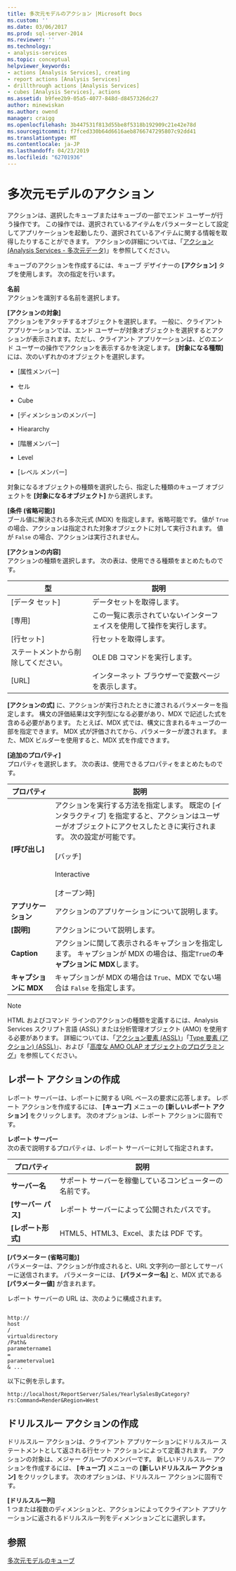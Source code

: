 ```yaml
---
title: 多次元モデルのアクション |Microsoft Docs
ms.custom: ''
ms.date: 03/06/2017
ms.prod: sql-server-2014
ms.reviewer: ''
ms.technology:
- analysis-services
ms.topic: conceptual
helpviewer_keywords:
- actions [Analysis Services], creating
- report actions [Analysis Services]
- drillthrough actions [Analysis Services]
- cubes [Analysis Services], actions
ms.assetid: b9fee2b9-05a5-4077-848d-d8457326dc27
author: minewiskan
ms.author: owend
manager: craigg
ms.openlocfilehash: 3b447531f813d55be8f5318b192909c21e42e78d
ms.sourcegitcommit: f7fced330b64d6616aeb8766747295807c92dd41
ms.translationtype: MT
ms.contentlocale: ja-JP
ms.lasthandoff: 04/23/2019
ms.locfileid: "62701936"
---
```

# <a name="actions-in-multidimensional-models"></a>多次元モデルのアクション
  アクションは、選択したキューブまたはキューブの一部でエンド ユーザーが行う操作です。 この操作では、選択されているアイテムをパラメーターとして設定してアプリケーションを起動したり、選択されているアイテムに関する情報を取得したりすることができます。 アクションの詳細については、「[アクション &#40;Analysis Services - 多次元データ&#41;](actions-analysis-services-multidimensional-data.md)」を参照してください。  
  
 キューブのアクションを作成するには、キューブ デザイナーの **[アクション]** タブを使用します。 次の指定を行います。  
  
 **名前**  
 アクションを識別する名前を選択します。  
  
 **[アクションの対象]**  
 アクションをアタッチするオブジェクトを選択します。 一般に、クライアント アプリケーションでは、エンド ユーザーが対象オブジェクトを選択するとアクションが表示されます。ただし、クライアント アプリケーションは、どのエンド ユーザーの操作でアクションを表示するかを決定します。 **[対象になる種類]** には、次のいずれかのオブジェクトを選択します。  
  
-   [属性メンバー]  
  
-   セル  
  
-   Cube  
  
-   [ディメンションのメンバー]  
  
-   Hieararchy  
  
-   [階層メンバー]  
  
-   Level  
  
-   [レベル メンバー]  
  
 対象になるオブジェクトの種類を選択したら、指定した種類のキューブ オブジェクトを **[対象になるオブジェクト]** から選択します。  
  
 **[条件 (省略可能)]**  
 ブール値に解決される多次元式 (MDX) を指定します。省略可能です。 値が `True` の場合、アクションは指定された対象オブジェクトに対して実行されます。 値が `False` の場合、アクションは実行されません。  
  
 **[アクションの内容]**  
 アクションの種類を選択します。 次の表は、使用できる種類をまとめたものです。  
  
|型|説明|  
|----------|-----------------|  
|[データ セット]|データセットを取得します。|  
|[専用]|この一覧に表示されていないインターフェイスを使用して操作を実行します。|  
|[行セット]|行セットを取得します。|  
|ステートメントから削除してください。|OLE DB コマンドを実行します。|  
|[URL]|インターネット ブラウザーで変数ページを表示します。|  
  
 **[アクションの式]** に、アクションが実行されたときに渡されるパラメーターを指定します。 構文の評価結果は文字列型になる必要があり、MDX で記述した式を含める必要があります。 たとえば、MDX 式では、構文に含まれるキューブの一部を指定できます。 MDX 式が評価されてから、パラメーターが渡されます。 また、MDX ビルダーを使用すると、MDX 式を作成できます。  
  
 **[追加のプロパティ]**  
 プロパティを選択します。 次の表は、使用できるプロパティをまとめたものです。  
  
|プロパティ|説明|  
|--------------|-----------------|  
|**[呼び出し]**|アクションを実行する方法を指定します。 既定の [インタラクティブ] を指定すると、アクションはユーザーがオブジェクトにアクセスしたときに実行されます。 次の設定が可能です。<br /><br /> [バッチ]<br /><br /> Interactive<br /><br /> [オープン時]|  
|**アプリケーション**|アクションのアプリケーションについて説明します。|  
|**[説明]**|アクションについて説明します。|  
|**Caption**|アクションに関して表示されるキャプションを指定します。 キャプションが MDX の場合は、指定`True`の**キャプションに MDX**します。|  
|**キャプションに MDX**|キャプションが MDX の場合は `True`、MDX でない場合は `False` を指定します。|  
  
> [!NOTE]  
>  HTML およびコマンド ラインのアクションの種類を定義するには、Analysis Services スクリプト言語 (ASSL) または分析管理オブジェクト (AMO) を使用する必要があります。 詳細については、「[アクション要素 &#40;ASSL&#41;](https://docs.microsoft.com/bi-reference/assl/objects/action-element-assl)」「[Type 要素 &#40;アクション&#41; &#40;ASSL&#41;](https://docs.microsoft.com/bi-reference/assl/properties/type-element-action-assl)」、および「[高度な AMO OLAP オブジェクトのプログラミング](https://docs.microsoft.com/bi-reference/amo/programming-amo-olap-advanced-objects)」を参照してください。  
  
## <a name="creating-a-reporting-action"></a>レポート アクションの作成  
 レポート サーバーは、レポートに関する URL ベースの要求に応答します。 レポート アクションを作成するには、 **[キューブ]** メニューの **[新しいレポート アクション]** をクリックします。 次のオプションは、レポート アクションに固有です。  
  
 **レポート サーバー**  
 次の表で説明するプロパティは、レポート サーバーに対して指定されます。  
  
|プロパティ|説明|  
|--------------|-----------------|  
|**サーバー名**|サポート サーバーを稼働しているコンピューターの名前です。|  
|**[サーバー パス]**|レポート サーバーによって公開されたパスです。|  
|**[レポート形式]**|HTML5、HTML3、Excel、または PDF です。|  
  
 **[パラメーター (省略可能)]**  
 パラメーターは、アクションが作成されると、URL 文字列の一部としてサーバーに送信されます。 パラメーターには、 **[パラメーター名]** と、MDX 式である **[パラメーター値]** が含まれます。  
  
 レポート サーバーの URL は、次のように構成されます。  
  
```  
  
http://  
host  
/  
virtualdirectory  
/Path&  
parametername1  
=  
parametervalue1  
& ...  
```  
  
 以下に例を示します。  
  
```  
http://localhost/ReportServer/Sales/YearlySalesByCategory?rs:Command=Render&Region=West  
```  
  
## <a name="creating-a-drillthrough-action"></a>ドリルスルー アクションの作成  
 ドリルスルー アクションは、クライアント アプリケーションにドリルスルー ステートメントとして返される行セット アクションによって定義されます。 アクションの対象は、メジャー グループのメンバーです。 新しいドリルスルー アクションを作成するには、 **[キューブ]** メニューの **[新しいドリルスルー アクション]** をクリックします。 次のオプションは、ドリルスルー アクションに固有です。  
  
 **[ドリルスルー列]**  
 1 つまたは複数のディメンションと、アクションによってクライアント アプリケーションに返されるドリルスルー列をディメンションごとに選択します。  
  
## <a name="see-also"></a>参照  
 [多次元モデルのキューブ](cubes-in-multidimensional-models.md)  
  
  
